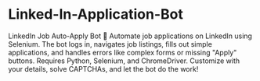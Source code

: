 # Linked-In-Application-Bot
LinkedIn Job Auto-Apply Bot 🚀  Automate job applications on LinkedIn using Selenium. The bot logs in, navigates job listings, fills out simple applications, and handles errors like complex forms or missing "Apply" buttons. Requires Python, Selenium, and ChromeDriver. Customize with your details, solve CAPTCHAs, and let the bot do the work!
